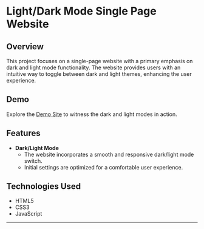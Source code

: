 # Light/Dark Mode Single Page Website

## Overview
This project focuses on a single-page website with a primary emphasis on dark and light mode functionality. The website provides users with an intuitive way to toggle between dark and light themes, enhancing the user experience.

## Demo
Explore the [Demo Site](https://janepark87.github.io/light-dark-mode/) to witness the dark and light modes in action.

## Features
- **Dark/Light Mode**
  - The website incorporates a smooth and responsive dark/light mode switch.
  - Initial settings are optimized for a comfortable user experience.

## Technologies Used
- HTML5
- CSS3
- JavaScript
  
---
